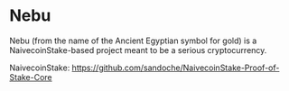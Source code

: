 # Nebu
Nebu (from the name of the Ancient Egyptian symbol for gold) is a NaivecoinStake-based project meant to be a serious cryptocurrency.

NaivecoinStake: https://github.com/sandoche/NaivecoinStake-Proof-of-Stake-Core
